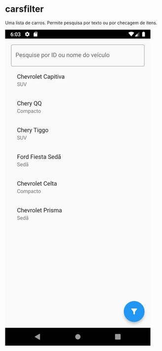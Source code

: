 # carsfilter

Uma lista de carros. Permite pesquisa por texto ou por checagem de itens.

![](.github/app.png)
